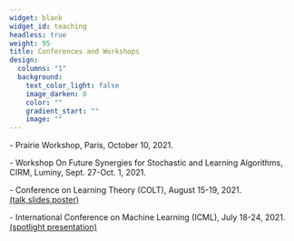 ```yaml
---
widget: blank
widget_id: teaching
headless: true
weight: 95
title: Conferences and Workshops
design:
  columns: "1"
  background:
    text_color_light: false
    image_darken: 0
    color: ""
    gradient_start: ""
    image: ""
---
```

\- Prairie Workshop, Paris, October 10, 2021.

\- Workshop On Future Synergies for Stochastic and Learning Algorithms, CIRM, Luminy, Sept. 27-Oct. 1, 2021.

\- Conference on Learning Theory (COLT), August 15-19, 2021. [(talk,slides,poster)](http://www.learningtheory.org/colt2021/virtual/poster_33.html)

\- International Conference on Machine Learning (ICML), July 18-24, 2021. [(spotlight presentation)](https://icml.cc/virtual/2021/spotlight/9484)
